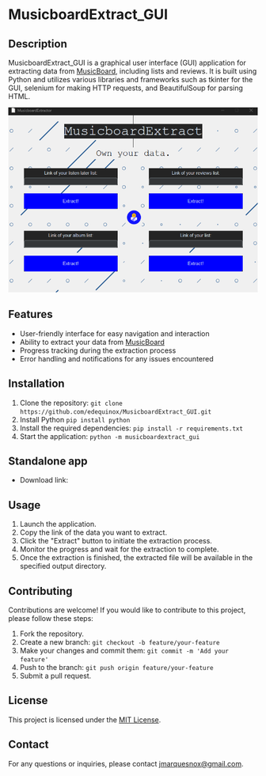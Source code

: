 # MusicboardExtract_GUI

## Description
MusicboardExtract_GUI is a graphical user interface (GUI) application for extracting data from [MusicBoard](https://musicboard.app/), including lists and reviews.
It is built using Python and utilizes various libraries and frameworks such as tkinter for the GUI, selenium for making HTTP requests, and BeautifulSoup for parsing HTML.

![App layout](image.png)

## Features
- User-friendly interface for easy navigation and interaction
- Ability to extract your data from [MusicBoard](https://musicboard.app/)
- Progress tracking during the extraction process
- Error handling and notifications for any issues encountered

## Installation
1. Clone the repository: `git clone https://github.com/edequinox/MusicboardExtract_GUI.git`
2. Install Python `pip install python`
3. Install the required dependencies: `pip install -r requirements.txt`
4. Start the application: `python -m musicboardextract_gui`

## Standalone app
- Download link: 

## Usage
1. Launch the application.
2. Copy the link of the data you want to extract.
3. Click the "Extract" button to initiate the extraction process.
4. Monitor the progress and wait for the extraction to complete.
5. Once the extraction is finished, the extracted file will be available in the specified output directory.

## Contributing
Contributions are welcome! If you would like to contribute to this project, please follow these steps:
1. Fork the repository.
2. Create a new branch: `git checkout -b feature/your-feature`
3. Make your changes and commit them: `git commit -m 'Add your feature'`
4. Push to the branch: `git push origin feature/your-feature`
5. Submit a pull request.

## License
This project is licensed under the [MIT License](LICENSE).

## Contact
For any questions or inquiries, please contact jmarquesnox@gmail.com.
